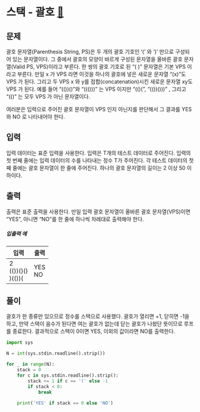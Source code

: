 # 스택 - 괄호 [🔗](https://www.acmicpc.net/problem/9012)

## 문제

괄호 문자열(Parenthesis String, PS)은 두 개의 괄호 기호인 ‘(’ 와 ‘)’ 만으로 구성되어 있는 문자열이다. 그 중에서 괄호의 모양이 바르게 구성된 문자열을 올바른 괄호 문자열(Valid PS, VPS)이라고 부른다. 한 쌍의 괄호 기호로 된 “( )” 문자열은 기본 VPS 이라고 부른다. 만일 x 가 VPS 라면 이것을 하나의 괄호에 넣은 새로운 문자열 “(x)”도 VPS 가 된다. 그리고 두 VPS x 와 y를 접합(concatenation)시킨 새로운 문자열 xy도 VPS 가 된다. 예를 들어 “(())()”와 “((()))” 는 VPS 이지만 “(()(”, “(())()))” , 그리고 “(()” 는 모두 VPS 가 아닌 문자열이다. 

여러분은 입력으로 주어진 괄호 문자열이 VPS 인지 아닌지를 판단해서 그 결과를 YES 와 NO 로 나타내어야 한다. 

## 입력

입력 데이터는 표준 입력을 사용한다. 입력은 T개의 테스트 데이터로 주어진다. 입력의 첫 번째 줄에는 입력 데이터의 수를 나타내는 정수 T가 주어진다. 각 테스트 데이터의 첫째 줄에는 괄호 문자열이 한 줄에 주어진다. 하나의 괄호 문자열의 길이는 2 이상 50 이하이다. 

## 출력

출력은 표준 출력을 사용한다. 만일 입력 괄호 문자열이 올바른 괄호 문자열(VPS)이면 “YES”, 아니면 “NO”를 한 줄에 하나씩 차례대로 출력해야 한다. 

##### 입출력 예

| 입력                        | 출력        |
| --------------------------- | ----------- |
| 2<br />(())()()<br />)(())( | YES<br />NO |

## 풀이

괄호가 한 종류만 있으므로 정수를 스택으로 사용했다. 괄호가 열리면 +1, 닫히면 -1을 하고, 만약 스택이 음수가 된다면 여는 괄호가 없는데 닫는 괄호가 나왔단 뜻이므로 루프를 종료한다. 결과적으로 스택이 0이면 YES, 이외의 값이라면 NO를 출력한다.

```python
import sys

N = int(sys.stdin.readline().strip())

for _ in range(N):
    stack = 0
    for c in sys.stdin.readline().strip():
        stack += 1 if c == '(' else -1
        if stack < 0:
            break
    
    print('YES' if stack == 0 else 'NO')
```

